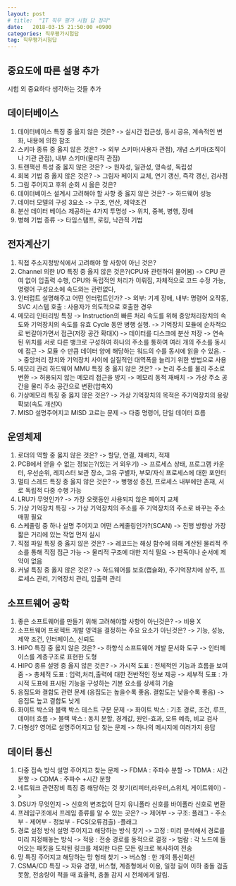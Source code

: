 ```yaml
---
layout: post
# title:  "IT 직무 평가 시험 답 정리"
date:   2018-03-15 21:50:00 +0900
categories: 직무평가시험답
tag: 직무평가시험답
---
```


## 중요도에 따른 설명 추가

시험 외 중요하다 생각하는 것들 추가

## 데이터베이스

1. 데이터베이스 특징 중 옳지 않은 것은?
-> 실시간 접근성, 동시 공유, 계속적인 변화, 내용에 의한 참조
2. 스키마 종류 중 옳지 않은 것은?
-> 외부 스키마(사용자 관점), 개념 스키마(조직이나 기관 관점), 내부 스키마(물리적 관점)
3. 트랜잭션 특성 중 옳지 않은 것은?
-> 원자성, 일관성, 영속성, 독립성
4. 회복 기법 중 옳지 않은 것은?
-> 그림자 페이지 교체, 연기 갱신, 즉각 갱신, 검사점
5. 그림 주어지고 후위 순회 시 옳은 것은?
6. 데이터베이스 설계시 고려해야 할 사항 중 옳지 않은 것은?
-> 하드웨어 성능
7. 데이터 모델의 구성 3요소
-> 구조, 연산, 제약조건
8. 분산 데이터 베이스 제공하는 4가지 투명성
-> 위치, 중복, 병행, 장애
9. 병해 기법 종류
-> 타임스탬프, 로킹, 낙관적 기법

## 전자계산기

1. 직접 주소지정방식에서 고려해야 할 사항이 아닌 것은?
2. Channel 의한 I/O 특징 중 옳지 않은 것은?(CPU와 관련하여 물어봄)
-> CPU 관여 없이 입출력 수행, CPU와 독립적인 처리가 이뤄짐, 자체적으로 코드 수정 가능, 명령어 구성요소에 속도와는 관련없다,
3. 인터럽트 설명해주고 어떤 인터럽트인가?
-> 외부: 기계 장애, 내부: 명령어 오작동, SVC 시스템 호출 : 사용자가 의도적으로 호출한 경우
4. 메모리 인터리빙 특징
-> Instruction의 빠른 처리 속도를 위해 중앙처리장치의 속도와 기억장치의 속도를 유효 Cycle 동안 병행 실행.
-> 기억장치 모듈에 순차적으로 번갈아가면서 접근(저장 공간 확대X)
-> 데이터를 디스크에 분산 저장
-> 연속된 위치를 서로 다른 뱅크로 구성하여 하나의 주소를 통하여 여러 개의 주소를 동시에 접근
-> 모듈 수 만큼 데이터 양에 해당하는 워드의 수를 동시에 읽을 수 있음.
-> 중앙처리 장치와 기억장치 사이에 실질적인 대역폭을 늘리기 위한 방법으로 사용
5. 메모리 관리 하드웨어 MMU 특징 중 옳지 않은 것은?
-> 논리 주소를 물리 주소로 변환
-> 허용되지 않는 메모리 접근을 방지
-> 메모리 동적 재배치
-> 가상 주소 공간을 물리 주소 공간으로 변환(압축X)
6. 가상메모리 특징 중 옳지 않은 것은?
-> 가상 기억장치의 목적은 주기억장치의 용량 확보(속도 개선X)
7. MISD 설명주어지고 MISD 고르는 문제
-> 다중 명령어, 단일 데이터 흐름

## 운영체제

1. 로더의 역할 중 옳지 않은 것은?
-> 할당, 연결, 재배치, 적재
2. PCB에서 얻을 수 없는 정보는?(있는 거 외우기)
-> 프로세스 상태, 프로그램 카운터, 우선순위, 레지스터 보관 장소, 고유 구별자, 부모/자식 프로세스에 대한 포인터
3. 멀티 스레드 특징 중 옳지 않은 것은?
-> 병행성 증진, 프로세스 내부에만 존재, 서로 독립적 다중 수행 가능
4. LRU가 무엇인가?
-> 가장 오랫동안 사용되지 않은 페이지 교체
5. 가상 기억장치 특징
-> 가상 기억장치의 주소를 주 기억장치의 주소로 바꾸는 주소 매핑 필요
6. 스케줄링 중 하나 설명 주어지고 어떤 스케줄링인가?(SCAN)
-> 진행 방향상 가장 짧은 거리에 있는 작업 먼저 실시
7. 직접 파일 특징 중 옳지 않은 것은?
-> 레코드는 해싱 함수에 의해 계산된 물리적 주소를 통해 직접 접근 가능
-> 물리적 구조에 대한 지식 필요
-> 판독이나 순서에 제약이 없음
8. 커널 특징 중 옳지 않은 것은?
-> 하드웨어를 보호(캡슐화), 주기억장치에 상주, 프로세스 관리, 기억장치 관리, 입출력 관리

## 소프트웨어 공학

1. 좋은 소프트웨어를 만들기 위해 고려해야할 사항이 아닌것은?
-> 비용 X
2. 소프트웨어 프로젝트 개발 영역을 결정하는 주요 요소가 아닌것은?
-> 기능, 성능, 제약 조건, 인터페이스, 신뢰도
3. HIPO 특징 중 옳지 않은 것은?
-> 하향식 소프트웨어 개발 문서화 도구
-> 인터페이스를 계층구조로 표현한 도형
4. HIPO 종류 설명 중 옳지 않은 것은?
-> 가시적 도표 : 전체적인 기능과 흐름을 보여줌
-> 총체적 도표 : 입력,처리,출력에 대한 전반적인 정보 제공
-> 세부적 도표 : 가시적 도표에 표시된 기능을 구성하는 기본 요소를 상세히 기술
5. 응집도와 결합도 관련 문제 (응집도는 높을수록 좋음. 결합도는 낮을수록 좋음)
-> 응집도 높고 결합도 낮게
6. 화이트 박스와 블랙 박스 테스트 구분 문제
-> 화이트 박스 : 기초 경로, 조건, 루프, 데이터 흐름
-> 블랙 박스 : 동치 분할, 경계값, 원인-효과, 오류 예측, 비교 검사
7. 다형성? 영어로 설명주어지고 답 찾는 문제
-> 하나의 메시지에 여러가지 응답

## 데이터 통신

1. 다중 접속 방식 설명 주어지고 찾는 문제
-> FDMA : 주파수 분할
-> TDMA : 시간 분할
-> CDMA : 주파수 +시간 분할
2. 네트워크 관련장비 특징 중 해당하는 것 찾기(리피터,라우터,스위치, 게이트웨이)
-> 
3. DSU가 무엇인지
-> 신호의 변조없이 단지 유니폴라 신호를 바이폴라 신호로 변환
4. 프레임구조에서 프레임 종류를 알 수 있는 곳은?
-> 제어부
-> 구조: 플래그 - 주소부 - 제어부 - 정보부 - FCS(오류검출) -플래그
5. 경로 설정 방식 설명 주어지고 해당하는 방식 찾기
-> 고정 : 미리 분석해서 경로를 미리 지정해놓는 방식
-> 적응 : 전송 경로를 동적으로 결정
-> 범람 : 각 노드에 들어오는 패킷을 도착된 링크를 제외한 다른 모든 링크로 복사하여 전송
6. 망 특징 주어지고 해당하는 망 형태 찾기
-> 버스형 : 한 개의 통신회선
7. CSMA/CD 특징
-> 자유 경쟁, 버스형, 계층형에서 이용, 일정 길이 이하 충돌 검출 못함, 전송량이 적을 때 효율적, 충돌 감지 시 전체에게 알림.

[jekyll-gh]:   https://github.com/quarl894